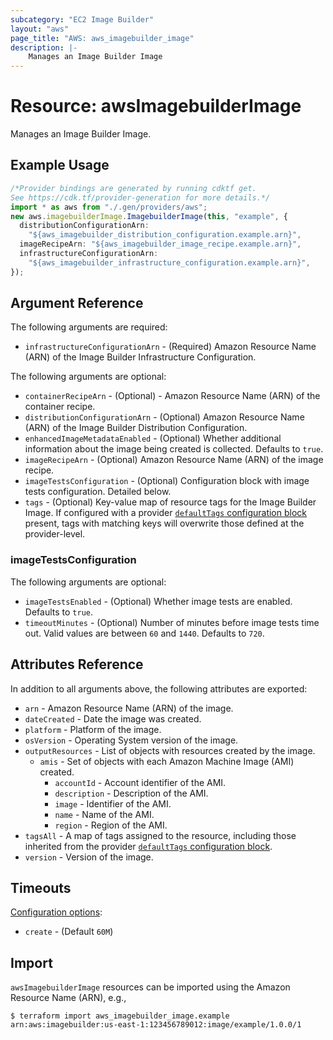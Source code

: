 ```yaml
---
subcategory: "EC2 Image Builder"
layout: "aws"
page_title: "AWS: aws_imagebuilder_image"
description: |-
    Manages an Image Builder Image
---
```


# Resource: awsImagebuilderImage

Manages an Image Builder Image.

## Example Usage

```typescript
/*Provider bindings are generated by running cdktf get.
See https://cdk.tf/provider-generation for more details.*/
import * as aws from "./.gen/providers/aws";
new aws.imagebuilderImage.ImagebuilderImage(this, "example", {
  distributionConfigurationArn:
    "${aws_imagebuilder_distribution_configuration.example.arn}",
  imageRecipeArn: "${aws_imagebuilder_image_recipe.example.arn}",
  infrastructureConfigurationArn:
    "${aws_imagebuilder_infrastructure_configuration.example.arn}",
});

```

## Argument Reference

The following arguments are required:

* `infrastructureConfigurationArn` - (Required) Amazon Resource Name (ARN) of the Image Builder Infrastructure Configuration.

The following arguments are optional:

* `containerRecipeArn` - (Optional) - Amazon Resource Name (ARN) of the container recipe.
* `distributionConfigurationArn` - (Optional) Amazon Resource Name (ARN) of the Image Builder Distribution Configuration.
* `enhancedImageMetadataEnabled` - (Optional) Whether additional information about the image being created is collected. Defaults to `true`.
* `imageRecipeArn` - (Optional) Amazon Resource Name (ARN) of the image recipe.
* `imageTestsConfiguration` - (Optional) Configuration block with image tests configuration. Detailed below.
* `tags` - (Optional) Key-value map of resource tags for the Image Builder Image. If configured with a provider [`defaultTags` configuration block](https://registry.terraform.io/providers/hashicorp/aws/latest/docs#default_tags-configuration-block) present, tags with matching keys will overwrite those defined at the provider-level.

### imageTestsConfiguration

The following arguments are optional:

* `imageTestsEnabled` - (Optional) Whether image tests are enabled. Defaults to `true`.
* `timeoutMinutes` - (Optional) Number of minutes before image tests time out. Valid values are between `60` and `1440`. Defaults to `720`.

## Attributes Reference

In addition to all arguments above, the following attributes are exported:

* `arn` - Amazon Resource Name (ARN) of the image.
* `dateCreated` - Date the image was created.
* `platform` - Platform of the image.
* `osVersion` - Operating System version of the image.
* `outputResources` - List of objects with resources created by the image.
  * `amis` - Set of objects with each Amazon Machine Image (AMI) created.
    * `accountId` - Account identifier of the AMI.
    * `description` - Description of the AMI.
    * `image` - Identifier of the AMI.
    * `name` - Name of the AMI.
    * `region` - Region of the AMI.
* `tagsAll` - A map of tags assigned to the resource, including those inherited from the provider [`defaultTags` configuration block](https://registry.terraform.io/providers/hashicorp/aws/latest/docs#default_tags-configuration-block).
* `version` - Version of the image.

## Timeouts

[Configuration options](https://developer.hashicorp.com/terraform/language/resources/syntax#operation-timeouts):

* `create` - (Default `60M`)

## Import

`awsImagebuilderImage` resources can be imported using the Amazon Resource Name (ARN), e.g.,

```console
$ terraform import aws_imagebuilder_image.example arn:aws:imagebuilder:us-east-1:123456789012:image/example/1.0.0/1
```
